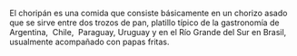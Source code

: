 El choripán es una comida que consiste básicamente en un chorizo asado que se sirve entre dos trozos de pan, ​platillo típico de la gastronomía de Argentina, ​ Chile, ​ Paraguay, Uruguay y en el Río Grande del Sur en Brasil, usualmente acompañado con papas fritas.